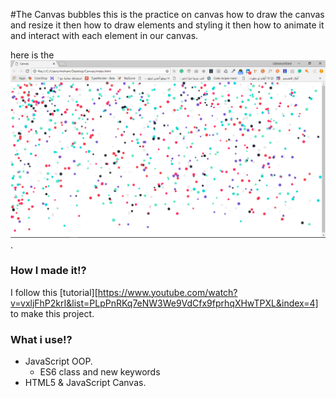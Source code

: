 #The Canvas bubbles
this is the practice on canvas how to draw the canvas and resize it then how to draw elements and styling it then how to animate it and interact with each element in our canvas.

here is the ![image](Capture.png).

### How I made it!?
I follow this [tutorial][https://www.youtube.com/watch?v=vxljFhP2krI&list=PLpPnRKq7eNW3We9VdCfx9fprhqXHwTPXL&index=4] to make this project.

### What i use!?
* JavaScript OOP.
    * ES6 class and new keywords
* HTML5 & JavaScript Canvas.